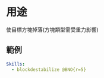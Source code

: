 用途
============================

使目標方塊掉落(方塊類型需受重力影響)
  

範例
--------
```yml
Skills:
  - blockdestabilize @BNO{r=5}
```